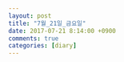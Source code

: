 ```yaml
---
layout: post
title: "7월_21일_금요일"
date: 2017-07-21 8:14:00 +0900
comments: true 
categories: [diary] 
---
```

